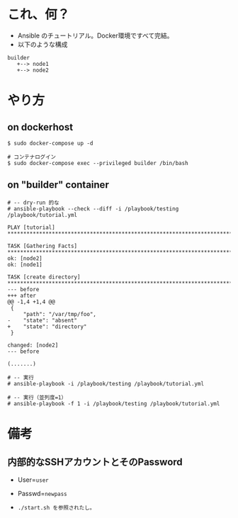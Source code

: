 # これ、何？

* Ansible のチュートリアル。Docker環境ですべて完結。
* 以下のような構成
```
builder
   +--> node1
   +--> node2
```

# やり方

## on dockerhost

```
$ sudo docker-compose up -d

# コンテナログイン
$ sudo docker-compose exec --privileged builder /bin/bash
```

## on "builder" container

```
# -- dry-run 的な
# ansible-playbook --check --diff -i /playbook/testing /playbook/tutorial.yml

PLAY [tutorial] *******************************************************************************************************

TASK [Gathering Facts] ************************************************************************************************
ok: [node2]
ok: [node1]

TASK [create directory] ***********************************************************************************************
--- before
+++ after
@@ -1,4 +1,4 @@
 {
     "path": "/var/tmp/foo",
-    "state": "absent"
+    "state": "directory"
 }

changed: [node2]
--- before

(.......)

# -- 実行
# ansible-playbook -i /playbook/testing /playbook/tutorial.yml

# -- 実行（並列度=1）
# ansible-playbook -f 1 -i /playbook/testing /playbook/tutorial.yml
```

# 備考

## 内部的なSSHアカウントとそのPassword
* User=`user`
* Passwd=`newpass`

* `./start.sh を参照されたし。`
